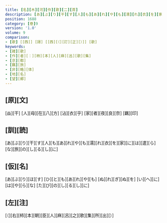 ```yaml
---
title: [名][木][河][作][歌][二][首]
description: [あ][ぶ][り][干][す][人][も][あ][れ][や][も][濡][れ][衣][を][家][に][は][遣][ら][な][旅][の][し][る][し][に]
position: 1688
category: [巻]9
version: '1.0'
volume: 9
comparison:
- [歌] [[西]] [謌] [[西][（][訂][正][）]] [歌]
keywords:
- [雑][歌]
- [作][者][：][柿][本][人][麻][呂][歌][集]
- [京][都]
- [羈][旅]
- [非][略][体]
- [地][名]
- [望][郷]
---
```


## [原][文]

[焱][干] [人][母][在][八][方] [沾][衣][乎] [家][者][夜][良][奈] [羈][印]

## [訓][読]

[あ][ぶ][り][干][す][人][も][あ][れ][や][も][濡][れ][衣][を][家][に][は][遣][ら][な][旅][の][し][る][し][に]

## [仮][名]

[あ][ぶ][り][ほ][す] [ひ][と][も][あ][れ][や][も] [ぬ][れ][ぎ][ぬ][を] [い][へ][に][は][や][ら][な] [た][び][の][し][る][し][に]

## [左][注]

[（][右][柿][本][朝][臣][人][麻][呂][之][歌][集][所][出][）]
